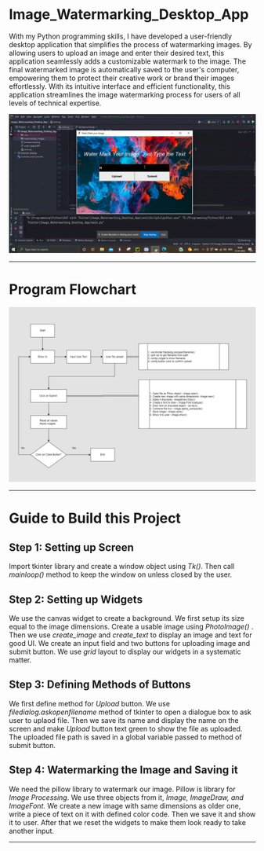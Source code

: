 # Image_Watermarking_Desktop_App
With my Python programming skills, I have developed a user-friendly desktop application that simplifies the process of watermarking images. By allowing users to upload an image and enter their desired text, this application seamlessly adds a customizable watermark to the image. The final watermarked image is automatically saved to the user's computer, empowering them to protect their creative work or brand their images effortlessly. With its intuitive interface and efficient functionality, this application streamlines the image watermarking process for users of all levels of technical expertise.

<div>
  <img src="./image_watermark.gif">
</div>

<hr>
  <h1> Program Flowchart </h1>
  <img src="./Watermark Image Flowchart.png" alt="Program Flowchart">
<hr>

<h1> Guide to Build this Project </h1>

<h2> Step 1: Setting up Screen </h2>
<p>
  Import tkinter library and create a window object using <em>Tk()</em>. Then call <em>mainloop()</em> method to keep the window on unless closed by the user.
</p>


<h2> Step 2: Setting up Widgets </h2>
<p>
  We use the canvas widget to create a background. We first setup its size equal to the image dimensions. Create a usable image using <em> PhotoImage() </em>. 
  Then we use <em> create_image </em> and <em> create_text </em> to display an image and text for good UI. 
  We create an input field and two buttons for uploading image and submit button. We use <em> grid </em> layout to display our widgets in a systematic matter.
</p>


<h2> Step 3: Defining Methods of Buttons </h2>
<p>
  We first define method for <em> Upload </em> button. We use <em>filedialog.askopenfilename</em> method of tkinter to open a dialogue box to ask user to uplaod file.
  Then we save its name and display the name on the screen and make <em> Upload </em> button text green to show the file as uploaded. 
  The uploaded file path is saved in a global variable passed to method of submit button. <br>
</p>


<h2> Step 4: Watermarking the Image and Saving it </h2>
<p>
  We need the pillow library to watermark our image. Pillow is library for <em>Image Processing</em>. 
  We use three objects from it, <em>Image, ImageDraw, and ImageFont.</em> 
  We create a new image with same dimensions as older one, write a piece of text on it with defined color code. Then we save it and show it to user.
  After that we reset the widgets to make them look ready to take another input.
</p>

<hr>
